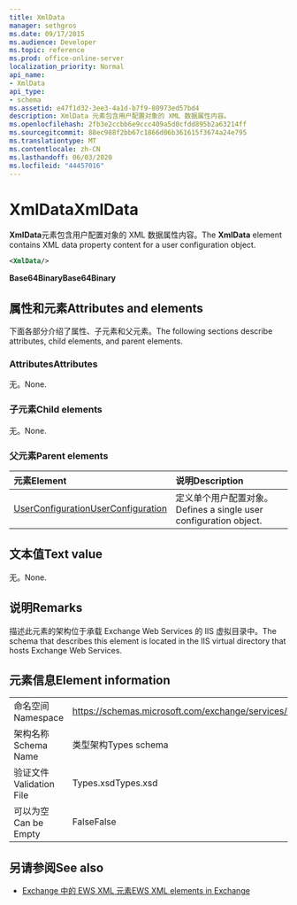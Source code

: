 ```yaml
---
title: XmlData
manager: sethgros
ms.date: 09/17/2015
ms.audience: Developer
ms.topic: reference
ms.prod: office-online-server
localization_priority: Normal
api_name:
- XmlData
api_type:
- schema
ms.assetid: e47f1d32-3ee3-4a1d-b7f9-80973ed57bd4
description: XmlData 元素包含用户配置对象的 XML 数据属性内容。
ms.openlocfilehash: 2fb3e2ccbb6e9ccc409a5d0cfdd895b2a63214ff
ms.sourcegitcommit: 88ec988f2bb67c1866d06b361615f3674a24e795
ms.translationtype: MT
ms.contentlocale: zh-CN
ms.lasthandoff: 06/03/2020
ms.locfileid: "44457016"
---
```

# <a name="xmldata"></a><span data-ttu-id="b3b23-103">XmlData</span><span class="sxs-lookup"><span data-stu-id="b3b23-103">XmlData</span></span>

<span data-ttu-id="b3b23-104">**XmlData**元素包含用户配置对象的 XML 数据属性内容。</span><span class="sxs-lookup"><span data-stu-id="b3b23-104">The **XmlData** element contains XML data property content for a user configuration object.</span></span> 
  
```XML
<XmlData/>
```

<span data-ttu-id="b3b23-105">**Base64Binary**</span><span class="sxs-lookup"><span data-stu-id="b3b23-105">**Base64Binary**</span></span>

## <a name="attributes-and-elements"></a><span data-ttu-id="b3b23-106">属性和元素</span><span class="sxs-lookup"><span data-stu-id="b3b23-106">Attributes and elements</span></span>

<span data-ttu-id="b3b23-107">下面各部分介绍了属性、子元素和父元素。</span><span class="sxs-lookup"><span data-stu-id="b3b23-107">The following sections describe attributes, child elements, and parent elements.</span></span>
  
### <a name="attributes"></a><span data-ttu-id="b3b23-108">Attributes</span><span class="sxs-lookup"><span data-stu-id="b3b23-108">Attributes</span></span>

<span data-ttu-id="b3b23-109">无。</span><span class="sxs-lookup"><span data-stu-id="b3b23-109">None.</span></span>
  
### <a name="child-elements"></a><span data-ttu-id="b3b23-110">子元素</span><span class="sxs-lookup"><span data-stu-id="b3b23-110">Child elements</span></span>

<span data-ttu-id="b3b23-111">无。</span><span class="sxs-lookup"><span data-stu-id="b3b23-111">None.</span></span>
  
### <a name="parent-elements"></a><span data-ttu-id="b3b23-112">父元素</span><span class="sxs-lookup"><span data-stu-id="b3b23-112">Parent elements</span></span>

|<span data-ttu-id="b3b23-113">**元素**</span><span class="sxs-lookup"><span data-stu-id="b3b23-113">**Element**</span></span>|<span data-ttu-id="b3b23-114">**说明**</span><span class="sxs-lookup"><span data-stu-id="b3b23-114">**Description**</span></span>|
|:-----|:-----|
|[<span data-ttu-id="b3b23-115">UserConfiguration</span><span class="sxs-lookup"><span data-stu-id="b3b23-115">UserConfiguration</span></span>](userconfiguration.md) <br/> |<span data-ttu-id="b3b23-116">定义单个用户配置对象。</span><span class="sxs-lookup"><span data-stu-id="b3b23-116">Defines a single user configuration object.</span></span>  <br/> |
   
## <a name="text-value"></a><span data-ttu-id="b3b23-117">文本值</span><span class="sxs-lookup"><span data-stu-id="b3b23-117">Text value</span></span>

<span data-ttu-id="b3b23-118">无。</span><span class="sxs-lookup"><span data-stu-id="b3b23-118">None.</span></span>
  
## <a name="remarks"></a><span data-ttu-id="b3b23-119">说明</span><span class="sxs-lookup"><span data-stu-id="b3b23-119">Remarks</span></span>

<span data-ttu-id="b3b23-120">描述此元素的架构位于承载 Exchange Web Services 的 IIS 虚拟目录中。</span><span class="sxs-lookup"><span data-stu-id="b3b23-120">The schema that describes this element is located in the IIS virtual directory that hosts Exchange Web Services.</span></span>
  
## <a name="element-information"></a><span data-ttu-id="b3b23-121">元素信息</span><span class="sxs-lookup"><span data-stu-id="b3b23-121">Element information</span></span>

|||
|:-----|:-----|
|<span data-ttu-id="b3b23-122">命名空间</span><span class="sxs-lookup"><span data-stu-id="b3b23-122">Namespace</span></span>  <br/> |https://schemas.microsoft.com/exchange/services/2006/types  <br/> |
|<span data-ttu-id="b3b23-123">架构名称</span><span class="sxs-lookup"><span data-stu-id="b3b23-123">Schema Name</span></span>  <br/> |<span data-ttu-id="b3b23-124">类型架构</span><span class="sxs-lookup"><span data-stu-id="b3b23-124">Types schema</span></span>  <br/> |
|<span data-ttu-id="b3b23-125">验证文件</span><span class="sxs-lookup"><span data-stu-id="b3b23-125">Validation File</span></span>  <br/> |<span data-ttu-id="b3b23-126">Types.xsd</span><span class="sxs-lookup"><span data-stu-id="b3b23-126">Types.xsd</span></span>  <br/> |
|<span data-ttu-id="b3b23-127">可以为空</span><span class="sxs-lookup"><span data-stu-id="b3b23-127">Can be Empty</span></span>  <br/> |<span data-ttu-id="b3b23-128">False</span><span class="sxs-lookup"><span data-stu-id="b3b23-128">False</span></span>  <br/> |
   
## <a name="see-also"></a><span data-ttu-id="b3b23-129">另请参阅</span><span class="sxs-lookup"><span data-stu-id="b3b23-129">See also</span></span>

- [<span data-ttu-id="b3b23-130">Exchange 中的 EWS XML 元素</span><span class="sxs-lookup"><span data-stu-id="b3b23-130">EWS XML elements in Exchange</span></span>](ews-xml-elements-in-exchange.md)

